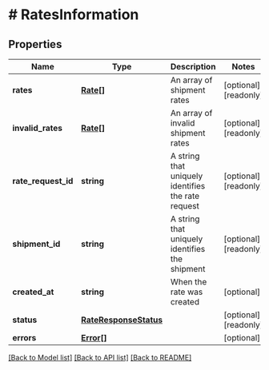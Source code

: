 # # RatesInformation

## Properties

Name | Type | Description | Notes
------------ | ------------- | ------------- | -------------
**rates** | [**Rate[]**](Rate.md) | An array of shipment rates | [optional] [readonly]
**invalid_rates** | [**Rate[]**](Rate.md) | An array of invalid shipment rates | [optional] [readonly]
**rate_request_id** | **string** | A string that uniquely identifies the rate request | [optional] [readonly]
**shipment_id** | **string** | A string that uniquely identifies the shipment | [optional] [readonly]
**created_at** | **string** | When the rate was created | [optional]
**status** | [**RateResponseStatus**](RateResponseStatus.md) |  | [optional] [readonly]
**errors** | [**Error[]**](Error.md) |  | [optional]

[[Back to Model list]](../../README.md#models) [[Back to API list]](../../README.md#endpoints) [[Back to README]](../../README.md)
